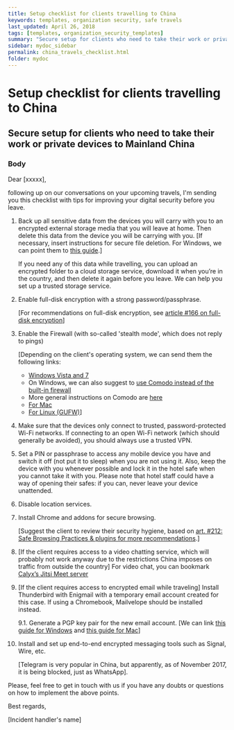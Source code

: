 ```yaml
---
title: Setup checklist for clients travelling to China
keywords: templates, organization security, safe travels
last_updated: April 26, 2018
tags: [templates, organization_security_templates]
summary: "Secure setup for clients who need to take their work or private devices to Mainland China."
sidebar: mydoc_sidebar
permalink: china_travels_checklist.html
folder: mydoc
---
```



# Setup checklist for clients travelling to China
## Secure setup for clients who need to take their work or private devices to Mainland China

### Body

Dear [xxxxx],

following up on our conversations on your upcoming travels, I'm sending you this
checklist with tips for improving your digital security before you leave.

1. Back up all sensitive data from the devices you will carry with you to an encrypted external storage media that you will leave at home. Then delete this data from the device you will be carrying with you. [If necessary, insert instructions for secure file deletion. For Windows, we can point them to [this guide](https://securityinabox.org/en/guide/destroy-sensitive-information/#wiping-information-with-secure-deletion-tools).]

    If you need any of this data while travelling, you can upload an encrypted folder to a cloud storage service, download it when you’re in the country, and then delete it again before you leave. We can help you set up a trusted storage service.

2. Enable full-disk encryption with a strong password/passphrase.

    [For recommendations on full-disk encryption, see [article #166 on full-disk encryption](../Devices_Data_Security/Full-Disk_Encryption.md)]

3. Enable the Firewall (with so-called 'stealth mode', which does not reply to pings)

    [Depending on the client's operating system, we can send them the following links:
    
    - [Windows Vista and 7](https://technet.microsoft.com/en-us/library/dd448557)
    - On Windows, we can also suggest to [use Comodo instead of the built-in firewall](https://help.comodo.com/topic-72-1-284-3059-.html)
    - More general instructions on Comodo are [here](https://securityinabox.org/en/guide/comodo/windows/)
    - [For Mac](http://osxdaily.com/2015/11/18/enable-stealth-mode-mac-os-x-firewall/)
    - [For Linux (GUFW)](https://www.everything-linux-101.com/how-to/firewalls-in-linux/)]

4. Make sure that the devices only connect to trusted, password-protected Wi-Fi networks. If connecting to an open Wi-Fi network (which should generally be avoided), you should always use a trusted VPN.

5. Set a PIN or passphrase to access any mobile device you have and switch it off (not put it to sleep) when you are not using it. Also, keep the device with you whenever possible and lock it in the hotel safe when you cannot take it with you.
Please note that hotel staff could have a way of opening their safes: if you can, never leave your device unattended.

6. Disable location services.

7. Install Chrome and addons for secure browsing. 

    [Suggest the client to review their security hygiene, based on [art. #212: Safe Browsing Practices & plugins for more recommendations](../Browsing_Security/Safe_Browsing_Practices.md).]

8. [If the client requires access to a video chatting service, which will probably not work anyway due to the restrictions China imposes on traffic from outside the country] For video chat, you can bookmark [Calyx’s Jitsi Meet server](https://meet.calyxinstitute.org)

9. [If the client requires access to encrypted email while traveling] Install Thunderbird with Enigmail with a temporary email account created for this case. If using a Chromebook, Mailvelope should be installed instead.

    9.1. Generate a PGP key pair for the new email account. [We can link [this guide for Windows](https://guides.accessnow.org/pgp/PGP_Encrypted_Email_Windows.html) and [this guide for Mac](https://guides.accessnow.org/pgp/PGP_Encrypted_Email_Mac.html)]

10. Install and set up end-to-end encrypted messaging tools such as Signal, Wire, etc.

    [Telegram is very popular in China, but apparently, as of November 2017, it is being blocked, just as WhatsApp].


Please, feel free to get in touch with us if you have any doubts or questions on how to implement the above points.

Best regards,

[Incident handler's name]



